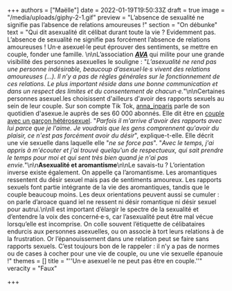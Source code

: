+++
authors = ["Maëlle"]
date = 2022-01-19T19:50:33Z
draft = true
image = "/media/uploads/giphy-2-1.gif"
preview = "L’absence de sexualité ne signifie pas l’absence de relations amoureuses !"
section = "On débunke"
text = "Qui dit asexualité dit célibat durant toute la vie ? Evidemment pas. L’absence de sexualité ne signifie pas forcément l’absence de relations amoureuses ! Un·e asexuel·le peut éprouver des sentiments, se mettre en couple, fonder une famille. \n\nL’association [**_AVA_**](https://www.asexualite.org) qui milite pour une grande visibilité des personnes asexuelles le souligne : \"_L’asexualité ne rend pas une personne indésirable, beaucoup d’asexuel‧le‧s vivent des relations amoureuses (…). Il n’y a pas de règles générales sur le fonctionnement de ces relations. Le plus important réside dans une bonne communication et dans un respect des limites et du consentement de chacun‧e._\"\n\nCertaines personnes asexuel.les choisissent d'ailleurs d'avoir des rapports sexuels au sein de leur couple. Sur son compte Tik Tok, [anna_inparis]() parle de son quotidien d'asexue.le auprès de ses 60 000 abonnés. Elle dit être en [couple avec un garçon hétérosexuel](https://www.tiktok.com/foryou?_d=secCgwIARCbDRjEFSACKAESPgo8WL3M3eOw9z8ZMByMJQLg%2BAw17Hh0xsE3%2Fxmp0AKs0Duw%2Fq9QeJ%2FJPSYVumBBcKu8ty5JzTNLrg3RAkxpGgA%3D&_r=1&is_from_webapp=v1&item_id=6908447932152909057&language=fr&preview_pb=0&sec_user_id=MS4wLjABAAAAV2wSTi8AM9dAM0pNXA8M-QFmC4S-9uX-lT0mSpwGdBZNSMVWV24ume-0jM3_-xEg&share_app_id=1233&share_item_id=6908447932152909057&share_link_id=38e42354-45af-4076-b0ca-1ca43caa6842&source=h5_m&timestamp=1642937106&u_code=dkile386174e81&user_id=7008811205397906438&utm_campaign=client_share&utm_medium=android&utm_source=messenger#/@anna_inparis/video/6908447932152909057). \"_Parfois il m'arrive d'avoir des rapports avec lui parce que je l'aime. Je voudrais que les gens comprennent qu'avoir du plaisir, ce n'est pas forcément avoir du désir_\", explique-t-elle. Elle décrit une vie sexuelle dans laquelle elle \"_ne se force pas_\". \"_Avec le temps, j'ai appris à m'écouter et j'ai trouvé quelqu'un de respectueux, qui sait prendre le temps pour moi et qui sent très bien quand je n'ai pas envie._\"\n\n**Asexualité et aromantisme**\n\nLe savais-tu ? L’orientation inverse existe également. On appelle ça l’aromantisme. Les aromantiques ressentent du désir sexuel mais pas de sentiments amoureux. Les rapports sexuels font partie intégrante de la vie des aromantiques, tandis que le couple beaucoup moins. Les deux orientations peuvent aussi se cumuler : on parle d’aroace quand iel ne ressent ni désir romantique ni désir sexuel pour autrui.\n\nIl est important d’élargir le spectre de la sexualité et d’entendre la voix des concerné·e·s, car l’asexualité peut être mal vécue lorsqu’elle est incomprise. On colle souvent l’étiquette de célibataires endurcis aux personnes asexuelles, ou on associe à tort leurs relations à de la frustration. Or l’épanouissement dans une relation peut se faire sans rapports sexuels. C’est toujours bon de le rappeler : il n’y a pas de normes ou de cases à cocher pour une vie de couple, ou une vie sexuelle épanouie !"
themes = []
title = "''Un·e asexuel·le ne peut pas être en couple.''"
veracity = "Faux"

+++
